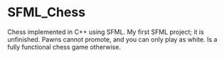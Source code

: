 # SFML_Chess
Chess implemented in C++ using SFML. My first SFML project; it is unfinished. Pawns cannot promote, and you can only play as white. Is a fully functional chess game otherwise.
